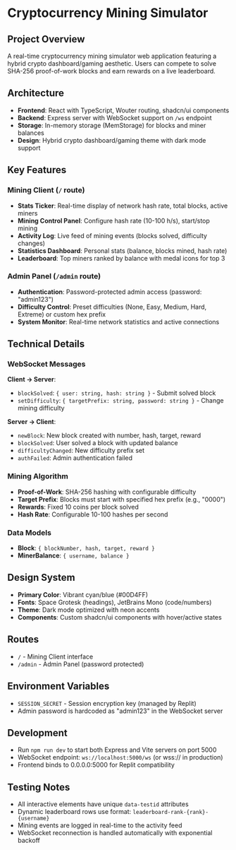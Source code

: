 # Cryptocurrency Mining Simulator

## Project Overview
A real-time cryptocurrency mining simulator web application featuring a hybrid crypto dashboard/gaming aesthetic. Users can compete to solve SHA-256 proof-of-work blocks and earn rewards on a live leaderboard.

## Architecture
- **Frontend**: React with TypeScript, Wouter routing, shadcn/ui components
- **Backend**: Express server with WebSocket support on `/ws` endpoint
- **Storage**: In-memory storage (MemStorage) for blocks and miner balances
- **Design**: Hybrid crypto dashboard/gaming theme with dark mode support

## Key Features

### Mining Client (`/` route)
- **Stats Ticker**: Real-time display of network hash rate, total blocks, active miners
- **Mining Control Panel**: Configure hash rate (10-100 h/s), start/stop mining
- **Activity Log**: Live feed of mining events (blocks solved, difficulty changes)
- **Statistics Dashboard**: Personal stats (balance, blocks mined, hash rate)
- **Leaderboard**: Top miners ranked by balance with medal icons for top 3

### Admin Panel (`/admin` route)
- **Authentication**: Password-protected admin access (password: "admin123")
- **Difficulty Control**: Preset difficulties (None, Easy, Medium, Hard, Extreme) or custom hex prefix
- **System Monitor**: Real-time network statistics and active connections

## Technical Details

### WebSocket Messages
**Client → Server**:
- `blockSolved`: `{ user: string, hash: string }` - Submit solved block
- `setDifficulty`: `{ targetPrefix: string, password: string }` - Change mining difficulty

**Server → Client**:
- `newBlock`: New block created with number, hash, target, reward
- `blockSolved`: User solved a block with updated balance
- `difficultyChanged`: New difficulty prefix set
- `authFailed`: Admin authentication failed

### Mining Algorithm
- **Proof-of-Work**: SHA-256 hashing with configurable difficulty
- **Target Prefix**: Blocks must start with specified hex prefix (e.g., "0000")
- **Rewards**: Fixed 10 coins per block solved
- **Hash Rate**: Configurable 10-100 hashes per second

### Data Models
- **Block**: `{ blockNumber, hash, target, reward }`
- **MinerBalance**: `{ username, balance }`

## Design System
- **Primary Color**: Vibrant cyan/blue (#00D4FF)
- **Fonts**: Space Grotesk (headings), JetBrains Mono (code/numbers)
- **Theme**: Dark mode optimized with neon accents
- **Components**: Custom shadcn/ui components with hover/active states

## Routes
- `/` - Mining Client interface
- `/admin` - Admin Panel (password protected)

## Environment Variables
- `SESSION_SECRET` - Session encryption key (managed by Replit)
- Admin password is hardcoded as "admin123" in the WebSocket server

## Development
- Run `npm run dev` to start both Express and Vite servers on port 5000
- WebSocket endpoint: `ws://localhost:5000/ws` (or wss:// in production)
- Frontend binds to 0.0.0.0:5000 for Replit compatibility

## Testing Notes
- All interactive elements have unique `data-testid` attributes
- Dynamic leaderboard rows use format: `leaderboard-rank-{rank}-{username}`
- Mining events are logged in real-time to the activity feed
- WebSocket reconnection is handled automatically with exponential backoff
